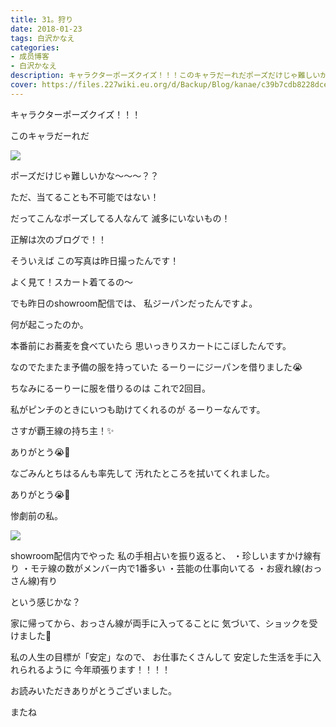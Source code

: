 ```yaml
---
title: 31。狩り
date: 2018-01-23
tags: 白沢かなえ
categories: 
- 成员博客
- 白沢かなえ
description: キャラクターポーズクイズ！！！このキャラだーれだポーズだけじゃ難しいかな〜〜〜？？ただ、当てることも不可能ではない！だってこんなポーズしてる人...
cover: https://files.227wiki.eu.org/d/Backup/Blog/kanae/c39b7cdb8228dcef9796e865b95bd.jpg 
---
```









キャラクターポーズクイズ！！！






このキャラだーれだ

![](https://files.227wiki.eu.org/d/Backup/Blog/kanae/c39b7cdb8228dcef9796e865b95bd.jpg)



ポーズだけじゃ難しいかな〜〜〜？？



ただ、当てることも不可能ではない！



だってこんなポーズしてる人なんて
滅多にいないもの！









正解は次のブログで！！














そういえば
この写真は昨日撮ったんです！



よく見て！スカート着てるの〜



でも昨日のshowroom配信では、
私ジーパンだったんですよ。



何が起こったのか。






本番前にお蕎麦を食べていたら
思いっきりスカートにこぼしたんです。






なのでたまたま予備の服を持っていた
るーりーにジーパンを借りました😭



ちなみにるーりーに服を借りるのは
これで2回目。



私がピンチのときにいつも助けてくれるのが
るーりーなんです。



さすが覇王線の持ち主！✨



ありがとう😭🌷







なごみんとちはるんも率先して
汚れたところを拭いてくれました。



ありがとう😭🌷









惨劇前の私。



![](https://files.227wiki.eu.org/d/Backup/Blog/kanae/c39b7cdb8228dcef9796e865b95bd-01.png)









showroom配信内でやった
私の手相占いを振り返ると、
・珍しいますかけ線有り
・モテ線の数がメンバー内で1番多い
・芸能の仕事向いてる
・お疲れ線(おっさん線)有り


という感じかな？


家に帰ってから、おっさん線が両手に入ってることに
気づいて、ショックを受けました🤭


私の人生の目標が「安定」なので、
お仕事たくさんして
安定した生活を手に入れられるように
今年頑張ります！！！！










お読みいただきありがとうございました。

またね


